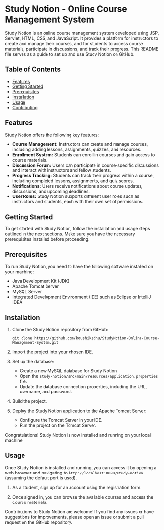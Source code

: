 # Study Notion - Online Course Management System

Study Notion is an online course management system developed using JSP, Servlet, HTML, CSS, and JavaScript. It provides a platform for instructors to create and manage their courses, and for students to access course materials, participate in discussions, and track their progress. This README file serves as a guide to set up and use Study Notion on GitHub.

## Table of Contents
- [Features](#features)
- [Getting Started](#getting-started)
- [Prerequisites](#prerequisites)
- [Installation](#installation)
- [Usage](#usage)
- [Contributing](#contributing)

## Features

Study Notion offers the following key features:

- **Course Management:** Instructors can create and manage courses, including adding lessons, assignments, quizzes, and resources.
- **Enrollment System:** Students can enroll in courses and gain access to course materials.
- **Discussion Forum:** Users can participate in course-specific discussions and interact with instructors and fellow students.
- **Progress Tracking:** Students can track their progress within a course, including completed lessons, assignments, and quiz scores.
- **Notifications:** Users receive notifications about course updates, discussions, and upcoming deadlines.
- **User Roles:** Study Notion supports different user roles such as instructors and students, each with their own set of permissions.

## Getting Started

To get started with Study Notion, follow the installation and usage steps outlined in the next sections. Make sure you have the necessary prerequisites installed before proceeding.

## Prerequisites

To run Study Notion, you need to have the following software installed on your machine:

- Java Development Kit (JDK)
- Apache Tomcat Server
- MySQL Server
- Integrated Development Environment (IDE) such as Eclipse or IntelliJ IDEA

## Installation

1. Clone the Study Notion repository from GitHub:
   ```
   git clone https://github.com/koushiksdhu/StudyNotion-Online-Course-Management-System.git
   ```

2. Import the project into your chosen IDE.

3. Set up the database:
   - Create a new MySQL database for Study Notion.
   - Open the `study-notion/src/main/resources/application.properties` file.
   - Update the database connection properties, including the URL, username, and password.

4. Build the project.

5. Deploy the Study Notion application to the Apache Tomcat Server:
   - Configure the Tomcat Server in your IDE.
   - Run the project on the Tomcat Server.

Congratulations! Study Notion is now installed and running on your local machine.

## Usage

Once Study Notion is installed and running, you can access it by opening a web browser and navigating to `http://localhost:8080/study-notion` (assuming the default port is used).

1. As a student, sign up for an account using the registration form.

2. Once signed in, you can browse the available courses and access the course materials.

Contributions to Study Notion are welcome! If you find any issues or have suggestions for improvements, please open an issue or submit a pull request on the GitHub repository.
